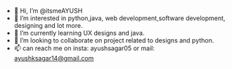 - 👋 Hi, I’m @itsmeAYUSH
- 👀 I’m interested in python,java, web development,software development, designing and lot more.
- 🌱 I’m currently learning UX designs and java.
- 💞️ I’m looking to collaborate on project related to designs and python.
- 📫 can reach me on insta: ayushsagar05 or mail: ayushksagar14@gmail.com

<!---
itsmeAYUSH/itsmeAYUSH is a ✨ special ✨ repository because its `README.md` (this file) appears on your GitHub profile.
You can click the Preview link to take a look at your changes.
--->
